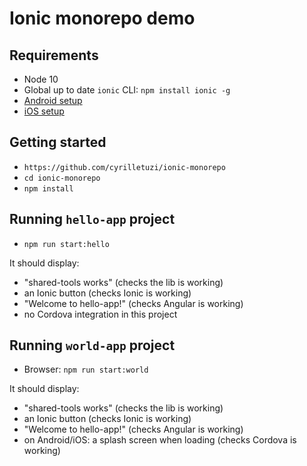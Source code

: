 # Ionic monorepo demo

## Requirements

- Node 10
- Global up to date `ionic` CLI: `npm install ionic -g`
- [Android setup](https://ionicframework.com/docs/installation/android)
- [iOS setup](https://ionicframework.com/docs/installation/ios)

## Getting started

- `https://github.com/cyrilletuzi/ionic-monorepo`
- `cd ionic-monorepo`
- `npm install`

## Running `hello-app` project

- `npm run start:hello`

It should display:
- "shared-tools works" (checks the lib is working)
- an Ionic button (checks Ionic is working)
- "Welcome to hello-app!" (checks Angular is working)
- no Cordova integration in this project

## Running `world-app` project

- Browser: `npm run start:world`

It should display:
- "shared-tools works" (checks the lib is working)
- an Ionic button (checks Ionic is working)
- "Welcome to hello-app!" (checks Angular is working)
- on Android/iOS: a splash screen when loading (checks Cordova is working)

